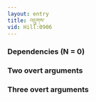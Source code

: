 ```yaml
---
layout: entry
title: འདྲུགས་
vid: Hill:0906
---
```

### Dependencies (N = 0)


### Two overt arguments


### Three overt arguments
